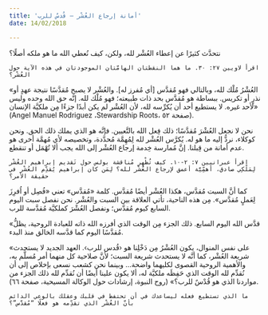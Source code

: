 ```yaml
---
title: 'أمانة إرجاع العُشْر — قُدسٌ للرب'
date: 14/02/2018

---
```


نتحدَّث كثيرًا عن إعطاء العُشْر لله، ولكن، كيف نُعطي الله ما هو ملكه أصلًا؟

`اقرأ لاويين ٢٧: ٣٠. ما هما النقطتان الهامَّتان الموجودتان في هذه الآية حول العُشْر؟`

«العُشْرُ مُلْك لله، وبالتالي فهو مُقدَّس [أي مُفرز له]. والعُشْر لا يصبح مُقدَّسًا نتيجة عهدٍ أو نذرٍ أو تكريس. ببساطة هو مُقدَّس بحد ذات طبيعته؛ فهو مُلْك لله. إنَّه حق الله وحده وليس لأحد غيره. لا يستطيع أحد أن يُكرِّسه لله، لأن العُشْر لم يكن أبدًا جزءًا مِن ملكيَّة الإنسان» (Angel Manuel Rodriguez ،Stewardship Roots، صفحة ٥٢).

نحن لا نجعل العُشْرَ مُقدَّسًا؛ ذلك فِعل الله بالتَّعيين. فإنَّه هو الذي يملك ذلك الحق. ونحن كوكلاء، نردُّ إليه ما هو له. يُكرَّس العُشْر لله لِمُهِمَّة مُحدَّدة، وتخصيصه لأي مُهمَّة أخرى هو عدم أمانة من قِبلنا. إنَّ مُمارسة خِدمة إرجاع العُشْر إلى الله يجب ألا تُهْمَل أو تنقطع.

`اقرأ عبرانيين ٧: ٢-١٠. كيف تُظْهِر مُناقشة بولس حول تَقديم إبراهيم العُشْر لِمَلْكِي صادق، أهمِّيَّة أعمق لإرجاع العُشْر لله؟ لِمَن كان إبراهيم يُقدِّم العُشْر في حقيقة الأمر؟`

كما أنَّ السبت مُقدَّس، هكذا العُشْر أيضًا مُقدَّس. كلمة «مُقدَّس» تعني «فُصِل أو اُفرِزَ لِعَملٍ مُقدَّس». مِن هذه الناحية، تأتي العلاقة بين السبت والعُشْر. نحن نفصل سبت اليوم السابع كيوم مُقدَّس؛ ونفصل العُشْرَ كملكيَّة مُقدَّسة للرب.

«قدَّس الله اليوم السابع. ذلك الجزء مِن الوقت الذي أفرزه الله ذاته للعبادة الروحية، يظلُّ مُقدَّسًا اليوم كما قدَّسه الخالق منذ البدء.

«على نفس المنوال، يكون العُشْرُ مِن دَخْلِنا هو ‹قُدس للرب›. العهد الجديد لا يستحدث شريعة العُشْر، كما أنَّه لا يستحدث شريعة السبت؛ لأنَّ صلاحية كل منهما أمر مُسلَّم به، والأهمية الروحية القصوى لكليهما واضحة... وبينما نحن كشعب نسعى بإخلاص إلى أن نُقدِّم لله الوقت الذي حَفِظَه ملكيَّة له، ألا يكون علينا أيضًا أن نُقدِّم لله ذلك الجزء من مواردنا الذي هو قُدْسٌ للرب؟» (روح النبوة، إرشادات حول الوكالة المسيحية، صفحة ٦٦).

`ما الذي تستطيع فعله ليساعدك في أن تحتفظ في قلبك وعقلك بالوعي الدائم بأنَّ العُشْر الذي تقدِّمه هو فعلًا “مُقدَّس”؟`
